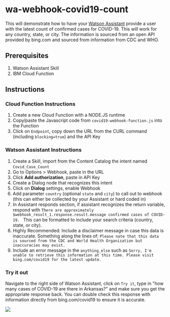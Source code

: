 # wa-webhook-covid19-count

This will demonstrate how to have your [Watson Assistant](https://www.ibm.com/cloud/watson-assistant/) provide a user with the latest count of confirmed cases for COVID-19. This will work for any country, state, or city. The information is sourced from an open API provided by bing.com and sourced from information from CDC and WHO.

## Prerequisites
1. Watson Assistant Skill
2. IBM Cloud Function

## Instructions

### Cloud Function Instructions
1. Create a new Cloud Function with a NODE.JS runtime
2. Copy/paste the Javascript code from `covid19-webhook-function.js` into the Function
3. Click on `Endpoint`,  copy down the URL from the CURL command (including `blocking=true`) and the API Key

### Watson Assistant Instructions
1. Create a Skill, import from the Content Catalog the intent named `Covid_Case_Count`
2. Go to Options > Webhook, paste in the URL
3. Click **Add authorization**, paste in API Key
4. Create a Dialog node that recognizes this intent
5. Click on **Dialog** settings, enable Webhook
6. Add parameter `country` (optional `state` and `city`) to call out to webhook (this can either be collected by your Assistant or hard coded in)
7. In Assistant responds section, if assistant recognizes the return variable, respond with `There are approximately $webhook_result_1.response.result.message confirmed cases of COVID-19. ` This can be formatted to include your search criteria (country, state, or city).
8. Highly Recommended: Include a disclaimer message in case this data is inaccurate. Something along the lines of: `Please note that this data is sourced from the CDC and World Health Organization but inaccuracies may exist.`
8. Include an error message in the `anything_else` such as `Sorry, I'm unable to retrieve this information at this time. Please visit bing.com/covid19 for the latest update.`

### Try it out
Navigate to the right side of Watson Assistant, click on `Try it`, type in "how many cases of COVID-19 are there in Arkansas?" and make sure you get the appropriate response back. You can double check this response with information directly from bing.com/covid19 to ensure it is accurate.

![](https://github.com/preethm/wa-webhook-covid19-count/blob/master/screenshot_544.png)
